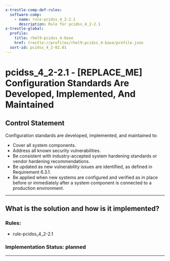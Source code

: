 ```yaml
---
x-trestle-comp-def-rules:
  software-comp:
    - name: rule-pcidss_4_2-2.1
      description: Rule for pcidss_4_2-2.1
x-trestle-global:
  profile:
    title: rhel9-pcidss_4-base
    href: trestle://profiles/rhel9-pcidss_4-base/profile.json
  sort-id: pcidss_4_2-02.01
---
```


# pcidss_4_2-2.1 - \[REPLACE_ME\] Configuration Standards Are Developed, Implemented, And Maintained

## Control Statement

Configuration standards are developed, implemented, and maintained to:
- Cover all system components.
- Address all known security vulnerabilities.
- Be consistent with industry-accepted system hardening standards or vendor hardening
recommendations.
- Be updated as new vulnerability issues are identified, as defined in Requirement 6.3.1.
- Be applied when new systems are configured and verified as in place before or
immediately after a system component is connected to a production environment.

______________________________________________________________________

## What is the solution and how is it implemented?

<!-- For implementation status enter one of: implemented, partial, planned, alternative, not-applicable -->

<!-- Note that the list of rules under ### Rules: is read-only and changes will not be captured after assembly to JSON -->

<!-- Add control implementation description here for control: pcidss_4_2-2.1 -->

### Rules:

  - rule-pcidss_4_2-2.1

### Implementation Status: planned

______________________________________________________________________

